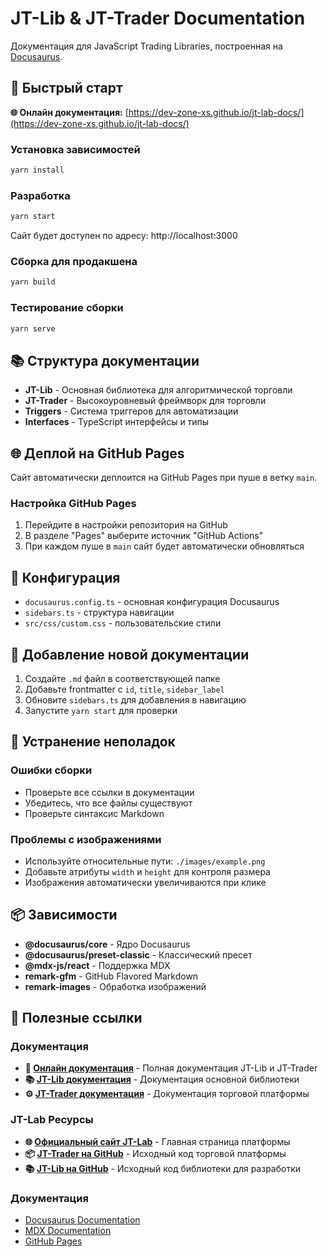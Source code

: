 # JT-Lib & JT-Trader Documentation

Документация для JavaScript Trading Libraries, построенная на [Docusaurus](https://docusaurus.io/).

## 🚀 Быстрый старт

**🌐 Онлайн документация:** [https://dev-zone-xs.github.io/jt-lab-docs/](https://dev-zone-xs.github.io/jt-lab-docs/)

### Установка зависимостей
```bash
yarn install
```

### Разработка
```bash
yarn start
```
Сайт будет доступен по адресу: http://localhost:3000

### Сборка для продакшена
```bash
yarn build
```

### Тестирование сборки
```bash
yarn serve
```

## 📚 Структура документации

- **JT-Lib** - Основная библиотека для алгоритмической торговли
- **JT-Trader** - Высокоуровневый фреймворк для торговли
- **Triggers** - Система триггеров для автоматизации
- **Interfaces** - TypeScript интерфейсы и типы

## 🌐 Деплой на GitHub Pages

Сайт автоматически деплоится на GitHub Pages при пуше в ветку `main`.

### Настройка GitHub Pages

1. Перейдите в настройки репозитория на GitHub
2. В разделе "Pages" выберите источник "GitHub Actions"
3. При каждом пуше в `main` сайт будет автоматически обновляться

## 🔧 Конфигурация

- `docusaurus.config.ts` - основная конфигурация Docusaurus
- `sidebars.ts` - структура навигации
- `src/css/custom.css` - пользовательские стили

## 📝 Добавление новой документации

1. Создайте `.md` файл в соответствующей папке
2. Добавьте frontmatter с `id`, `title`, `sidebar_label`
3. Обновите `sidebars.ts` для добавления в навигацию
4. Запустите `yarn start` для проверки

## 🐛 Устранение неполадок

### Ошибки сборки
- Проверьте все ссылки в документации
- Убедитесь, что все файлы существуют
- Проверьте синтаксис Markdown

### Проблемы с изображениями
- Используйте относительные пути: `./images/example.png`
- Добавьте атрибуты `width` и `height` для контроля размера
- Изображения автоматически увеличиваются при клике

## 📦 Зависимости

- **@docusaurus/core** - Ядро Docusaurus
- **@docusaurus/preset-classic** - Классический пресет
- **@mdx-js/react** - Поддержка MDX
- **remark-gfm** - GitHub Flavored Markdown
- **remark-images** - Обработка изображений

## 🔗 Полезные ссылки

### Документация
- **📖 [Онлайн документация](https://dev-zone-xs.github.io/jt-lab-docs/)** - Полная документация JT-Lib и JT-Trader
- **📚 [JT-Lib документация](https://dev-zone-xs.github.io/jt-lab-docs/docs/jt-lib/)** - Документация основной библиотеки
- **⚙️ [JT-Trader документация](https://dev-zone-xs.github.io/jt-lab-docs/docs/jt-trader/)** - Документация торговой платформы

### JT-Lab Ресурсы
- **🌐 [Официальный сайт JT-Lab](https://jt-lab.com)** - Главная страница платформы
- **📦 [JT-Trader на GitHub](https://github.com/jt-lab-com/jt-trader)** - Исходный код торговой платформы
- **📚 [JT-Lib на GitHub](https://github.com/jt-lab-com/jt-lib)** - Исходный код библиотеки для разработки

### Документация
- [Docusaurus Documentation](https://docusaurus.io/docs)
- [MDX Documentation](https://mdxjs.com/)
- [GitHub Pages](https://pages.github.com/)
